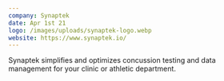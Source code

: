 ```yaml
---
company: Synaptek
date: Apr 1st 21
logo: /images/uploads/synaptek-logo.webp
website: https://www.synaptek.io/
---
```

Synaptek simplifies and optimizes concussion testing and data management for your clinic or athletic department.